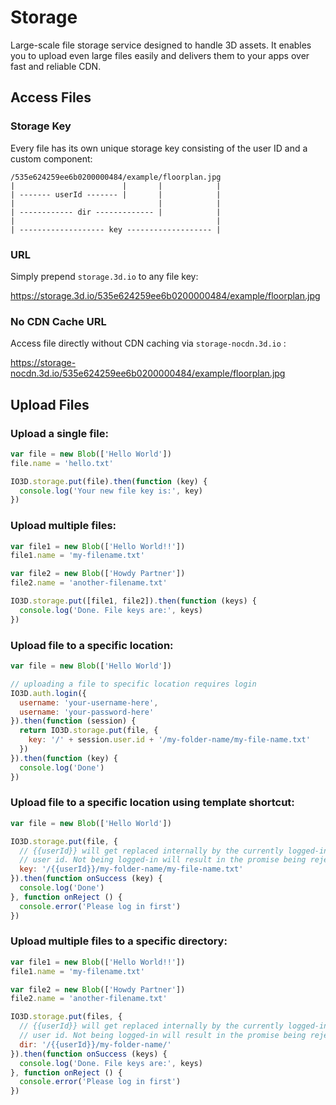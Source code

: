# Storage

Large-scale file storage service designed to handle 3D assets. It enables you to upload even large files easily and delivers them to your apps over fast and reliable CDN.

## Access Files

### Storage Key

Every file has its own unique storage key consisting of the user ID and a custom component:
```text
/535e624259ee6b0200000484/example/floorplan.jpg
|                        |       |            |
| ------- userId ------- |       |            |
|                                |            |
| ------------ dir ------------- |            |
|                                             |
| ------------------- key ------------------- |
```

### URL

Simply prepend `storage.3d.io` to any file key:

https://storage.3d.io/535e624259ee6b0200000484/example/floorplan.jpg

### No CDN Cache URL

Access file directly without CDN caching via `storage-nocdn.3d.io` :

https://storage-nocdn.3d.io/535e624259ee6b0200000484/example/floorplan.jpg

## Upload Files 

### Upload a single file:
```javascript
var file = new Blob(['Hello World'])
file.name = 'hello.txt'

IO3D.storage.put(file).then(function (key) {
  console.log('Your new file key is:', key)
})
```

### Upload multiple files:
```javascript
var file1 = new Blob(['Hello World!!'])
file1.name = 'my-filename.txt'

var file2 = new Blob(['Howdy Partner'])
file2.name = 'another-filename.txt'

IO3D.storage.put([file1, file2]).then(function (keys) {
  console.log('Done. File keys are:', keys)
})
```

### Upload file to a specific location:
```javascript
var file = new Blob(['Hello World'])

// uploading a file to specific location requires login 
IO3D.auth.login({
  username: 'your-username-here',
  username: 'your-password-here'
}).then(function (session) {
  return IO3D.storage.put(file, {
    key: '/' + session.user.id + '/my-folder-name/my-file-name.txt'
  })
}).then(function (key) {
  console.log('Done')
})
```

### Upload file to a specific location using template shortcut:
```javascript
var file = new Blob(['Hello World'])

IO3D.storage.put(file, {
  // {{userId}} will get replaced internally by the currently logged-in
  // user id. Not being logged-in will result in the promise being rejected.
  key: '/{{userId}}/my-folder-name/my-file-name.txt'
}).then(function onSuccess (key) {
  console.log('Done')
}, function onReject () {
  console.error('Please log in first')
})
```
### Upload multiple files to a specific directory:
```javascript
var file1 = new Blob(['Hello World!!'])
file1.name = 'my-filename.txt'

var file2 = new Blob(['Howdy Partner'])
file2.name = 'another-filename.txt'

IO3D.storage.put(files, {
  // {{userId}} will get replaced internally by the currently logged-in
  // user id. Not being logged-in will result in the promise being rejected.
  dir: '/{{userId}}/my-folder-name/'
}).then(function onSuccess (keys) {
  console.log('Done. File keys are:', keys)
}, function onReject () {
  console.error('Please log in first')
})
```
